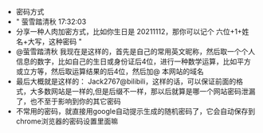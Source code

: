 - 密码方式
- " 萤雪踏清秋 17:32:03
- 分享一种人肉加密方式，比如你生日是 20211112，那你可以记个 六位+1+姓名+大写，这种密码 "
- @萤雪踏清秋 我现在是这样的，首先是自己的常用英文昵称，然后取一个个人信息的数字，比如自己的生日或身份证后4位，进行一种数学运算，比如平方或立方等，然后取运算结果的后4位，然后加@ 本网站的域名
- 最后大概就是这样的： Jack2767@bilibili，这样的话，可以保证前面的格式，大多数网站是一样的,但是后缀不一样，那以后就算是哪一个网站密码泄漏了，也不至于影响到你的其它密码
- 不常用的密码，就直接用google自动提示生成的随机密码了，它会自动保存到chrome浏览器的密码设置里面嘛